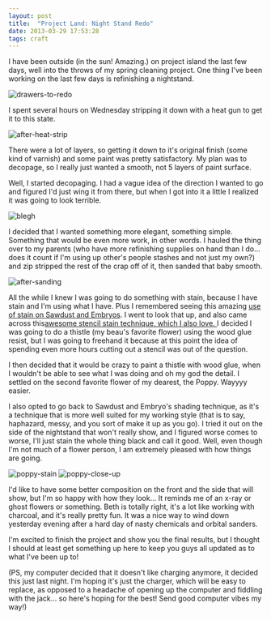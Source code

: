 ```yaml
---
layout: post
title:  "Project Land: Night Stand Redo"
date: 2013-03-29 17:53:28
tags: craft
---
```

I have been outside (in the sun! Amazing.) on project island the last few days, well into the throws of my spring cleaning project.  One thing I've been working on the last few days is refinishing a nightstand.

![drawers-to-redo](/uploads/2013/03/drawers-to-redo.jpg)

I spent several hours on Wednesday stripping it down with a heat gun to get it to this state.

![after-heat-strip](/uploads/2013/03/after-heat-strip.jpg)

There were a lot of layers, so getting it down to it's original finish (some kind of varnish) and some paint was pretty satisfactory. My plan was to decopage, so I really just wanted a smooth, not 5 layers of paint surface.

Well, I started decopaging. I had a vague idea of the direction I wanted to go and figured I'd just wing it from there, but when I got into it a little I realized it was going to look terrible.

![blegh](/uploads/2013/03/blegh.jpg)

I decided that I wanted something more elegant, something simple. Something that would be even more work, in other words. I hauled the thing over to my parents (who have more refinishing supplies on hand than I do... does it count if I'm using up other's people stashes and not just my own?) and zip stripped the rest of the crap off of it, then sanded that baby smooth.

![after-sanding](/uploads/2013/03/after-sanding.jpg)

All the while I knew I was going to do something with stain, because I have stain and I'm using what I have. Plus I remembered seeing this amazing [use of stain on Sawdust and Embryos](http://www.sawdustandembryos.com/2013/01/tutorial-gradient-shading-wood-stain.html). I went to look that up, and also came across this[awesome stencil stain technique, which I also love. ](http://blog.cuttingedgestencils.com/diy-design-ideas-flower-stencil-wood-stain-decor.html)I decided I was going to do a thistle (my beau's favorite flower) using the wood glue resist, but I was going to freehand it because at this point the idea of spending even more hours cutting out a stencil was out of the question.

I then decided that it would be crazy to paint a thistle with wood glue, when I wouldn't be able to see what I was doing and oh my god the detail. I settled on the second favorite flower of my dearest, the Poppy. Wayyyy easier.

I also opted to go back to Sawdust and Embryo's shading technique, as it's a technique that is more well suited for my working style (that is to say, haphazard, messy, and you sort of make it up as you go). I tried it out on the side of the nightstand that won't really show, and I figured worse comes to worse, I'll just stain the whole thing black and call it good. Well, even though I'm not much of a flower person, I am extremely pleased with how things are going.

![poppy-stain](/uploads/2013/03/poppy-stain.jpg)
![poppy-close-up](/uploads/2013/03/poppy-close-up.jpg)

I'd like to have some better composition on the front and the side that will show, but I'm so happy with how they look... It reminds me of an x-ray or ghost flowers or something. Beth is totally right, it's a lot like working with charcoal, and it's really pretty fun. It was a nice way to wind down yesterday evening after a hard day of nasty chemicals and orbital sanders.

I'm excited to finish the project and show you the final results, but I thought I should at least get something up here to keep you guys all updated as to what I've been up to!

(PS, my computer decided that it doesn't like charging anymore, it decided this just last night. I'm hoping it's just the charger, which will be easy to replace, as opposed to a headache of opening up the computer and fiddling with the jack... so here's hoping for the best! Send good computer vibes my way!)
